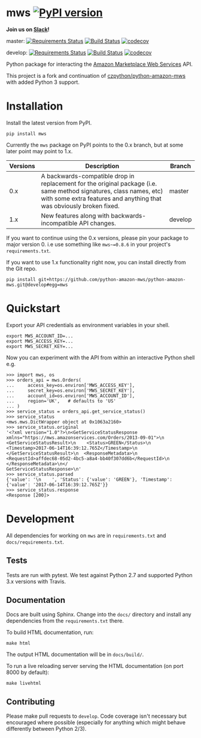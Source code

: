 # mws [![PyPI version](https://badge.fury.io/py/mws.svg)](https://badge.fury.io/py/mws) 

**Join us on [Slack](https://join.slack.com/t/pythonamazonmws/shared_invite/enQtOTcwNTAzNjI4OTc2LTQyMzk1YzIxNTU0MmE1MWE0ZDUzZjBhMjI2ODZhNTQ5Mjk3ZTUyOGFkODk1N2Q2NjczZjY2M2U3NzAzNDU4ZTc)!**

master: 
[![Requirements Status](https://requires.io/github/python-amazon-mws/python-amazon-mws/requirements.svg?branch=master)](https://requires.io/github/python-amazon-mws/python-amazon-mws/requirements/) [![Build Status](https://travis-ci.org/python-amazon-mws/python-amazon-mws.svg?branch=master)](https://travis-ci.org/python-amazon-mws/python-amazon-mws?branch=master) [![codecov](https://codecov.io/gh/python-amazon-mws/python-amazon-mws/branch/master/graph/badge.svg)](https://codecov.io/gh/python-amazon-mws/python-amazon-mws/branch/master)

develop: 
[![Requirements Status](https://requires.io/github/python-amazon-mws/python-amazon-mws/requirements.svg?branch=develop)](https://requires.io/github/python-amazon-mws/python-amazon-mws/requirements/) [![Build Status](https://travis-ci.org/python-amazon-mws/python-amazon-mws.svg?branch=develop)](https://travis-ci.org/python-amazon-mws/python-amazon-mws?branch=develop) [![codecov](https://codecov.io/gh/python-amazon-mws/python-amazon-mws/branch/develop/graph/badge.svg)](https://codecov.io/gh/python-amazon-mws/python-amazon-mws/branch/develop)

Python package for interacting the [Amazon Marketplace Web Services](http://docs.developer.amazonservices.com/en_UK/dev_guide/index.html) API.

This project is a fork and continuation of [czpython/python-amazon-mws](https://github.com/czpython/python-amazon-mws) with added Python 3 support.

# Installation

Install the latest version from PyPI.

```
pip install mws
```

Currently the `mws` package on PyPI points to the 0.x branch, but at some later point may point to 1.x. 

| Versions | Description                                                                                                                                                                                | Branch  |
|----------|--------------------------------------------------------------------------------------------------------------------------------------------------------------------------------------------|---------|
| 0.x      | A backwards-compatible drop in replacement for the original package (i.e. same method signatures, class names, etc) with some extra features and anything that was obviously broken fixed. | master  |
| 1.x      | New features along with backwards-incompatible API changes.                                                                                                                                | develop |

If you want to continue using the 0.x versions, please pin your package to major version 0. i.e use something like `mws~=0.8.6` in your project's `requirements.txt`. 

If you want to use 1.x functionality right now, you can install directly from the Git repo. 

```
pip install git+https://github.com/python-amazon-mws/python-amazon-mws.git@develop#egg=mws
```

# Quickstart

Export your API credentials as environment variables in your shell.

```
export MWS_ACCOUNT_ID=...
export MWS_ACCESS_KEY=...
export MWS_SECRET_KEY=...
```

Now you can experiment with the API from within an interactive Python shell e.g.

```
>>> import mws, os
>>> orders_api = mws.Orders(
...     access_key=os.environ['MWS_ACCESS_KEY'],
...     secret_key=os.environ['MWS_SECRET_KEY'],
...     account_id=os.environ['MWS_ACCOUNT_ID'],
...     region='UK',   # defaults to 'US'
... )
>>> service_status = orders_api.get_service_status()
>>> service_status
<mws.mws.DictWrapper object at 0x1063a2160>
>>> service_status.original
'<?xml version="1.0"?>\n<GetServiceStatusResponse xmlns="https://mws.amazonservices.com/Orders/2013-09-01">\n  <GetServiceStatusResult>\n    <Status>GREEN</Status>\n    <Timestamp>2017-06-14T16:39:12.765Z</Timestamp>\n  </GetServiceStatusResult>\n  <ResponseMetadata>\n    <RequestId>affdec68-05d2-4bc5-a8a4-bb40f307dd6b</RequestId>\n  </ResponseMetadata>\n</
GetServiceStatusResponse>\n'
>>> service_status.parsed
{'value': '\n    ', 'Status': {'value': 'GREEN'}, 'Timestamp': {'value': '2017-06-14T16:39:12.765Z'}}
>>> service_status.response
<Response [200]>
```

# Development
All dependencies for working on `mws` are in `requirements.txt` and `docs/requirements.txt`.

## Tests
Tests are run with pytest. We test against Python 2.7 and supported Python 3.x versions with Travis.

## Documentation
Docs are built using Sphinx. Change into the `docs/` directory and install any dependencies from the `requirements.txt` there.

To build HTML documentation, run:

```
make html
```
The output HTML documentation will be in `docs/build/`.

To run a live reloading server serving the HTML documentation (on port 8000 by default):

```
make livehtml
```

## Contributing
Please make pull requests to `develop`. Code coverage isn't necessary but encouraged where possible (especially for anything which might behave differently between Python 2/3).
